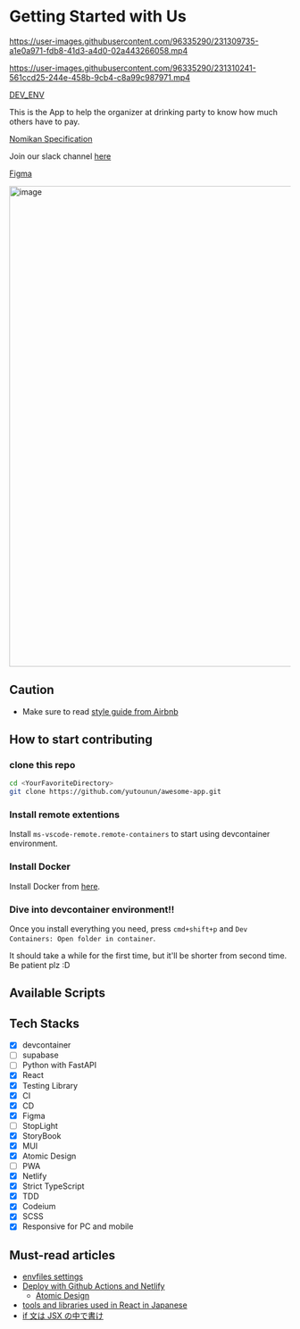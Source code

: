 # Getting Started with Us




https://user-images.githubusercontent.com/96335290/231309735-a1e0a971-fdb8-41d3-a4d0-02a443266058.mp4





https://user-images.githubusercontent.com/96335290/231310241-561ccd25-244e-458b-9cb4-c8a99c987971.mp4




[DEV_ENV](https://spectacular-boba-b2aad2.netlify.app/)

This is the App to help the organizer at drinking party to know how much others have to pay.

[Nomikan Specification](https://gifted-airboat-26e.notion.site/NomiKan-4a92bb4555d947ab87c3894f9cef976d)

Join our slack channel [here](https://join.slack.com/t/slack-syd5787/shared_invite/zt-1q7n0mfqr-5BBOTmqxBvYpXVAJHtyW5Q)

[Figma](https://www.figma.com/file/rCcFP28Aws9kDXAZBRyYLp/%E7%84%A1%E9%A1%8C?node-id=0%3A1&t=nuxgWPbvti5CUmYT-1)

<img width="861" alt="image" src="https://user-images.githubusercontent.com/96335290/221718011-83a1ab20-9b64-4a81-938c-760ec78a0d75.png">

## Caution

- Make sure to read [style guide from Airbnb](https://github.com/airbnb/javascript/tree/master/react)

## How to start contributing

### clone this repo

```sh
cd <YourFavoriteDirectory>
git clone https://github.com/yutounun/awesome-app.git
```

### Install remote extentions

Install `ms-vscode-remote.remote-containers` to start using devcontainer environment.

### Install Docker

Install Docker from [here](https://docs.docker.com/desktop/install/mac-install/).

### Dive into devcontainer environment!!

Once you install everything you need, press `cmd+shift+p` and `Dev Containers: Open folder in container`.

It should take a while for the first time, but it'll be shorter from second time. Be patient plz :D

## Available Scripts

## Tech Stacks

- [x] devcontainer
- [ ] supabase
- [ ] Python with FastAPI
- [x] React
- [x] Testing Library
- [x] CI
- [x] CD
- [x] Figma
- [ ] StopLight
- [x] StoryBook
- [x] MUI
- [x] Atomic Design
- [ ] PWA
- [x] Netlify
- [x] Strict TypeScript
- [x] TDD
- [x] Codeium
- [x] SCSS
- [x] Responsive for PC and mobile

## Must-read articles

- [envfiles settings](https://create-react-app.dev/docs/adding-custom-environment-variables/1)
- [Deploy with Github Actions and Netlify](https://dev.to/dancrtis/ci-cd-pipeline-with-netlify-and-github-actions-bcm)
  - [Atomic Design](https://atomicdesign.bradfrost.com/chapter-2/)
- [tools and libraries used in React in Japanese](SCSShttps://qiita.com/mikan3rd/items/b9ac6125b1f14175677e)
- [if 文は JSX の中で書け](https://qiita.com/horiy0125/items/fa07f5baa6028b9746ce)
